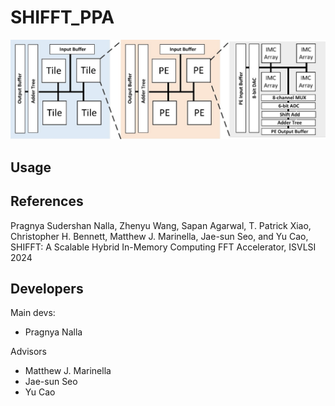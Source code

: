 # SHIFFT_PPA

![SHIFFT Architecture](https://github.com/mec-UMN/SHIFFT_PPA/blob/main/SHIFFT%20architecture.jpg)
## Usage

## References
Pragnya Sudershan Nalla, Zhenyu Wang, Sapan Agarwal, T. Patrick Xiao, Christopher H. Bennett, Matthew J. Marinella, Jae-sun Seo, and Yu Cao, SHIFFT: A Scalable Hybrid In-Memory Computing FFT Accelerator, ISVLSI 2024


## Developers
Main devs:
* Pragnya Nalla 

Advisors
* Matthew J. Marinella
* Jae-sun Seo
* Yu Cao
